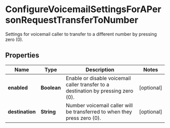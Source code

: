 <!--  Copyright 2025 Cisco Systems Inc.

Permission is hereby granted, free of charge, to any person obtaining a copy
of this software and associated documentation files (the "Software"), to deal
in the Software without restriction, including without limitation the rights
to use, copy, modify, merge, publish, distribute, sublicense, and/or sell
copies of the Software, and to permit persons to whom the Software is
furnished to do so, subject to the following conditions:

The above copyright notice and this permission notice shall be included in
all copies or substantial portions of the Software.

THE SOFTWARE IS PROVIDED "AS IS", WITHOUT WARRANTY OF ANY KIND, EXPRESS OR
IMPLIED, INCLUDING BUT NOT LIMITED TO THE WARRANTIES OF MERCHANTABILITY,
FITNESS FOR A PARTICULAR PURPOSE AND NONINFRINGEMENT. IN NO EVENT SHALL THE
AUTHORS OR COPYRIGHT HOLDERS BE LIABLE FOR ANY CLAIM, DAMAGES OR OTHER
LIABILITY, WHETHER IN AN ACTION OF CONTRACT, TORT OR OTHERWISE, ARISING FROM,
OUT OF OR IN CONNECTION WITH THE SOFTWARE OR THE USE OR OTHER DEALINGS IN
THE SOFTWARE.-->


# ConfigureVoicemailSettingsForAPersonRequestTransferToNumber

Settings for voicemail caller to transfer to a different number by pressing zero (0).

## Properties

| Name | Type | Description | Notes |
|------------ | ------------- | ------------- | -------------|
|**enabled** | **Boolean** | Enable or disable  voicemail caller transfer to a destination by pressing zero (0). |  [optional] |
|**destination** | **String** | Number voicemail caller will be transferred to when they press zero (0). |  [optional] |



